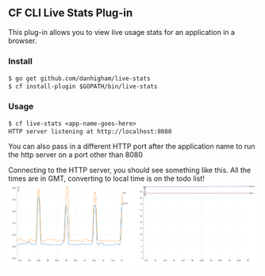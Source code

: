## CF CLI Live Stats Plug-in

This plug-in allows you to view live usage stats for an application in a browser.

### Install

```
$ go get github.com/danhigham/live-stats
$ cf install-plugin $GOPATH/bin/live-stats
```

### Usage

```
$ cf live-stats <app-name-goes-here>
HTTP server listening at http://localhost:8080

```

You can also pass in a different HTTP port after the application name to run the http
server on a port other than 8080

Connecting to the HTTP server, you should see something like this. All the times are in GMT, converting
to local time is on the todo list!
![Charts!](./charts.png)
